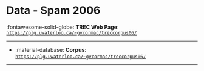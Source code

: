 # Data - Spam 2006 

:fontawesome-solid-globe: **TREC Web Page**: [`https://plg.uwaterloo.ca/~gvcormac/treccorpus06/`](https://plg.uwaterloo.ca/~gvcormac/treccorpus06/)

---

- :material-database: **Corpus**: [`https://plg.uwaterloo.ca/~gvcormac/treccorpus06/`](https://plg.uwaterloo.ca/~gvcormac/treccorpus06/)


---

